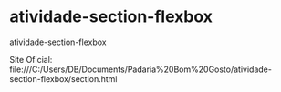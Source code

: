 # atividade-section-flexbox
 atividade-section-flexbox


Site Oficial:  file:///C:/Users/DB/Documents/Padaria%20Bom%20Gosto/atividade-section-flexbox/section.html